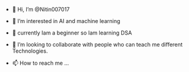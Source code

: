 - 👋 Hi, I’m @Nitin007017
- 👀 I’m interested in AI and machine learning
- 🌱 currently Iam a beginner so Iam learning DSA 
- 💞️ I’m looking to collaborate with people who can teach me different 
      Technologies.

- 📫 How to reach me ...

<!---
Nitin007017/Nitin007017 is a ✨ special ✨ repository because its `README.md` (this file) appears on your GitHub profile.
You can click the Preview link to take a look at your changes.
--->
